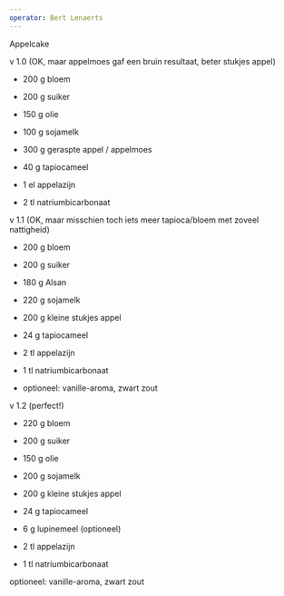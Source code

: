 ```yaml
---
operator: Bert Lenaerts
---
```


Appelcake

v 1.0 (OK, maar appelmoes gaf een bruin resultaat, beter stukjes appel)

-   200 g bloem

-   200 g suiker

-   150 g olie

-   100 g sojamelk

-   300 g geraspte appel / appelmoes

-   40 g tapiocameel

-   1 el appelazijn

-   2 tl natriumbicarbonaat

v 1.1 (OK, maar misschien toch iets meer tapioca/bloem met zoveel
nattigheid)

-   200 g bloem

-   200 g suiker

-   180 g Alsan

-   220 g sojamelk

-   200 g kleine stukjes appel

-   24 g tapiocameel

-   2 tl appelazijn

-   1 tl natriumbicarbonaat

-   optioneel: vanille-aroma, zwart zout

v 1.2 (perfect!)

-   220 g bloem

-   200 g suiker

-   150 g olie

-   200 g sojamelk

-   200 g kleine stukjes appel

-   24 g tapiocameel

-   6 g lupinemeel (optioneel)

-   2 tl appelazijn

-   1 tl natriumbicarbonaat

optioneel: vanille-aroma, zwart zout
